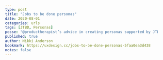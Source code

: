 ```yaml
---
type: post
title: "Jobs to be done personas"
date: 2020-08-01
categories: urls
tags: [JTBD, Personas]
posse: "@productherapist’s advice in creating personas supported by JTBD research."
published: true
author: Nikki Anderson
bookmark: https://uxdesign.cc/jobs-to-be-done-personas-5faa0ea3d438
notes: false
---
```


